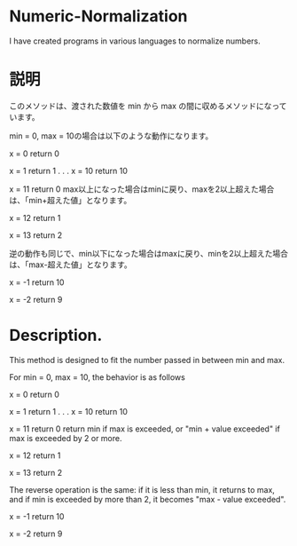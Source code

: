 # Numeric-Normalization
I have created programs in various languages to normalize numbers.

# 説明
このメソッドは、渡された数値を min から max の間に収めるメソッドになっています。

min = 0, max = 10の場合は以下のような動作になります。

x = 0
return 0

x = 1
return 1
.
.
.
x = 10
return 10

x = 11
return 0
max以上になった場合はminに戻り、maxを2以上超えた場合は、「min+超えた値」となります。

x = 12
return 1

x = 13
return 2

逆の動作も同じで、min以下になった場合はmaxに戻り、minを2以上超えた場合は、「max-超えた値」となります。

x = -1
return 10

x = -2
return 9

# Description.
This method is designed to fit the number passed in between min and max.

For min = 0, max = 10, the behavior is as follows

x = 0 return 0

x = 1 return 1 . . . x = 10 return 10

x = 11 return 0 return min if max is exceeded, or "min + value exceeded" if max is exceeded by 2 or more.

x = 12 return 1

x = 13 return 2

The reverse operation is the same: if it is less than min, it returns to max, and if min is exceeded by more than 2, it becomes "max - value exceeded".

x = -1 return 10

x = -2 return 9
